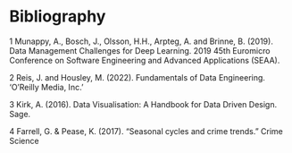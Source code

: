 # Bibliography 


1 Munappy, A., Bosch, J., Olsson, H.H., Arpteg, A. and Brinne, B. (2019). Data Management Challenges for Deep Learning. 2019 45th Euromicro Conference on Software Engineering and Advanced Applications (SEAA). 

2 Reis, J. and Housley, M. (2022). Fundamentals of Data Engineering. ‘O’Reilly Media, Inc.’

3 Kirk, A. (2016). Data Visualisation: A Handbook for Data Driven Design. Sage.

4 Farrell, G. & Pease, K. (2017). “Seasonal cycles and crime trends.” Crime Science
